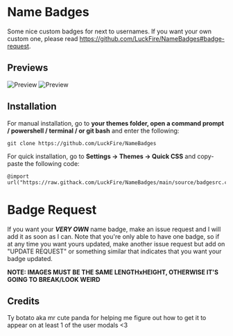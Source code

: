 # Name Badges
Some nice custom badges for next to usernames. If you want your own custom one, please read https://github.com/LuckFire/NameBadges#badge-request.

## Previews
![Preview](https://raw.githubusercontent.com/LuckFire/NameBadges/main/Previews/UserPreview.png)
![Preview](https://raw.githubusercontent.com/LuckFire/NameBadges/main/Previews/ModalPreview.png)

## Installation
For manual installation, go to  **your themes folder, open a command prompt / powershell / terminal / or git bash**  and enter the following:
```
git clone https://github.com/LuckFire/NameBadges
```
For quick installation, go to  **Settings -> Themes -> Quick CSS**  and copy-paste the following code:
```
@import url("https://raw.githack.com/LuckFire/NameBadges/main/source/badgesrc.css");
```

# Badge Request
If you want your ***VERY OWN*** name badge, make an issue request and I will add it as soon as I can. Note that you're only able to have one badge, so if at any time you want yours updated, make another issue request but add on "UPDATE REQUEST" or something similar that indicates that you want your badge updated.

**NOTE: IMAGES MUST BE THE SAME LENGTHxHEIGHT, OTHERWISE IT'S GOING TO BREAK/LOOK WEIRD**

## Credits 
Ty botato aka mr cute panda for helping me figure out how to get it to appear on at least 1 of the user modals <3
